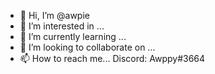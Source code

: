- 👋 Hi, I’m @awpie
- 👀 I’m interested in ...
- 🌱 I’m currently learning ...
- 💞️ I’m looking to collaborate on ...
- 📫 How to reach me... Discord: Awppy#3664

<!---
awpie/awpie is a ✨ special ✨ repository because its `README.md` (this file) appears on your GitHub profile.
You can click the Preview link to take a look at your changes.
--->
